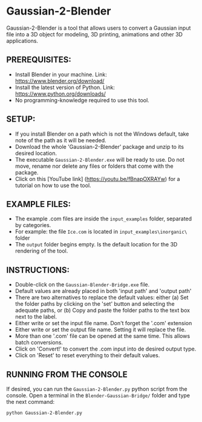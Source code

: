 # Gaussian-2-Blender

Gaussian-2-Blender is a tool that allows users to convert a Gaussian input file into a 3D object for modeling, 3D printing, animations and other 3D applications.

## PREREQUISITES:
- Install Blender in your machine. Link: https://www.blender.org/download/
- Install the latest version of Python. Link: https://www.python.org/downloads/
- No programming-knowledge required to use this tool.

## SETUP:
- If you install Blender on a path which is not the Windows default, take note of the path as it will be needed.
- Download the whole 'Gaussian-2-Blender' package and unzip to its desired location.
- The executable `Gaussian-2-Blender.exe` will be ready to use. Do not move, rename nor delete any files or folders that come with the package.
- Click on this [YouTube link] (https://youtu.be/fBnapOXRAYw) for a tutorial on how to use the tool.

## EXAMPLE FILES:
- The example .com files are inside the `input_examples` folder, separated by categories.
- For example: the file `Ice.com` is located in `input_examples\inorganic\` folder
- The `output` folder begins empty. Is the default location for the 3D rendering of the tool. 

## INSTRUCTIONS:
- Double-click on the `Gaussian-Blender-Bridge.exe` file.
- Default values are already placed in both 'input path' and 'output path'
- There are two alternatives to replace the default values: either (a) Set the folder paths by clicking on the 'set' button and selecting the adequate paths, or (b) Copy and paste the folder paths to the text box next to the label.
- Either write or set the input file name. Don't forget the '.com' extension
- Either write or set the output file name. Setting it will replace the file.
- More than one '.com' file can be opened at the same time. This allows batch conversions.
- Click on 'Convert!' to convert the .com input into de desired output type.
- Click on 'Reset' to reset everything to their default values.

## RUNNING FROM THE CONSOLE
If desired, you can run the `Gaussian-2-Blender.py` python script from the console.
Open a terminal in the `Blender-Gaussian-Bridge/` folder and type the next command:
```bash
python Gaussian-2-Blender.py
```
